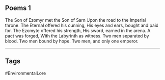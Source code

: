 ## Poems 1
The Son of Ezomyr met the Son of Sarn
Upon the road to the Imperial throne.
The Eternal offered his cunning,
His eyes and ears, bought and paid for.
The Ezomyte offered his strength,
His sword, earned in the arena.
A pact was forged,
With the Labyrinth as witness.
Two men separated by blood.
Two men bound by hope.
Two men, and only one emperor.

---
## Tags
#EnvironmentalLore 